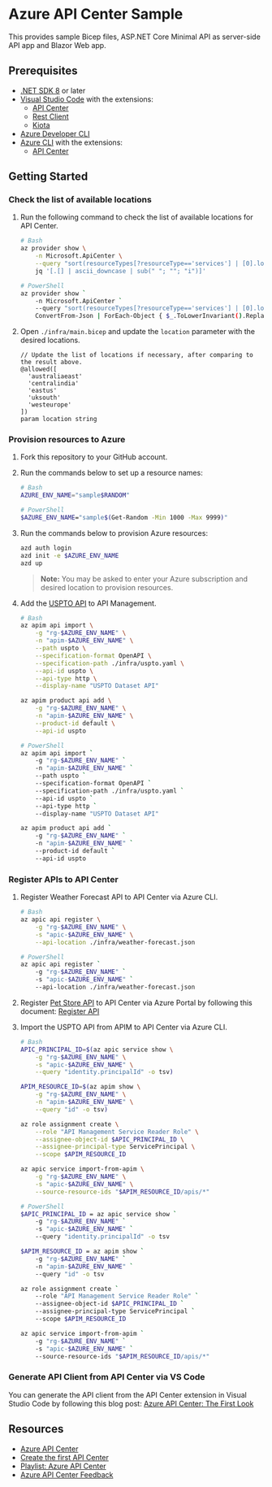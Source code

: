 # Azure API Center Sample

This provides sample Bicep files, ASP.NET Core Minimal API as server-side API app and Blazor Web app.

## Prerequisites

- [.NET SDK 8](https://dotnet.microsoft.com/download/dotnet/8.0?WT.mc_id=dotnet-122171-juyoo) or later
- [Visual Studio Code](https://code.visualstudio.com/?WT.mc_id=dotnet-122171-juyoo) with the extensions:
  - [API Center](https://marketplace.visualstudio.com/items?itemName=apidev.azure-api-center&WT.mc_id=dotnet-122171-juyoo)
  - [Rest Client](https://marketplace.visualstudio.com/items?itemName=humao.rest-client&WT.mc_id=dotnet-122171-juyoo)
  - [Kiota](https://marketplace.visualstudio.com/items?itemName=ms-graph.kiota&WT.mc_id=dotnet-122171-juyoo)
- [Azure Developer CLI](https://learn.microsoft.com/azure/developer/azure-developer-cli/overview?WT.mc_id=dotnet-122171-juyoo)
- [Azure CLI](https://learn.microsoft.com/cli/azure/what-is-azure-cli?WT.mc_id=dotnet-122171-juyoo) with the extensions:
  - [API Center](https://github.com/Azure/azure-cli-extensions/tree/main/src/apic-extension&WT.mc_id=dotnet-122171-juyoo)

## Getting Started

### Check the list of available locations

1. Run the following command to check the list of available locations for API Center.

    ```bash
    # Bash
    az provider show \
        -n Microsoft.ApiCenter \
        --query "sort(resourceTypes[?resourceType=='services'] | [0].locations[? !(ends_with(@, 'EUAP'))])" | \
        jq '[.[] | ascii_downcase | sub(" "; ""; "i")]'

    # PowerShell
    az provider show `
        -n Microsoft.ApiCenter `
        --query "sort(resourceTypes[?resourceType=='services'] | [0].locations[? !(ends_with(@, 'EUAP'))])" | `
        ConvertFrom-Json | ForEach-Object { $_.ToLowerInvariant().Replace(" ", "") } | ConvertTo-Json
    ```

1. Open `./infra/main.bicep` and update the `location` parameter with the desired locations.

    ```bicep
    // Update the list of locations if necessary, after comparing to the result above.
    @allowed([
      'australiaeast'
      'centralindia'
      'eastus'
      'uksouth'
      'westeurope'
    ])
    param location string
    ```

### Provision resources to Azure

1. Fork this repository to your GitHub account.
1. Run the commands below to set up a resource names:

    ```bash
    # Bash
    AZURE_ENV_NAME="sample$RANDOM"
 
    # PowerShell
    $AZURE_ENV_NAME="sample$(Get-Random -Min 1000 -Max 9999)"
    ```

1. Run the commands below to provision Azure resources:

    ```bash
    azd auth login
    azd init -e $AZURE_ENV_NAME
    azd up
    ```

   > **Note:** You may be asked to enter your Azure subscription and desired location to provision resources.

1. Add the [USPTO API](https://developer.uspto.gov/api-catalog) to API Management.

    ```bash
    # Bash
    az apim api import \
        -g "rg-$AZURE_ENV_NAME" \
        -n "apim-$AZURE_ENV_NAME" \
        --path uspto \
        --specification-format OpenAPI \
        --specification-path ./infra/uspto.yaml \
        --api-id uspto \
        --api-type http \
        --display-name "USPTO Dataset API"
    
    az apim product api add \
        -g "rg-$AZURE_ENV_NAME" \
        -n "apim-$AZURE_ENV_NAME" \
        --product-id default \
        --api-id uspto
    
    # PowerShell
    az apim api import `
        -g "rg-$AZURE_ENV_NAME" `
        -n "apim-$AZURE_ENV_NAME" `
        --path uspto `
        --specification-format OpenAPI `
        --specification-path ./infra/uspto.yaml `
        --api-id uspto `
        --api-type http `
        --display-name "USPTO Dataset API"
    
    az apim product api add `
        -g "rg-$AZURE_ENV_NAME" `
        -n "apim-$AZURE_ENV_NAME" `
        --product-id default `
        --api-id uspto
    ```

### Register APIs to API Center

1. Register Weather Forecast API to API Center via Azure CLI.

    ```bash
    # Bash
    az apic api register \
        -g "rg-$AZURE_ENV_NAME" \
        -s "apic-$AZURE_ENV_NAME" \
        --api-location ./infra/weather-forecast.json
    
    # PowerShell
    az apic api register `
        -g "rg-$AZURE_ENV_NAME" `
        -s "apic-$AZURE_ENV_NAME" `
        --api-location ./infra/weather-forecast.json
    ```

1. Register [Pet Store API](https://editor.swagger.io/) to API Center via Azure Portal by following this document: [Register API](https://learn.microsoft.com/azure/api-center/register-apis)
1. Import the USPTO API from APIM to API Center via Azure CLI.

    ```bash
    # Bash
    APIC_PRINCIPAL_ID=$(az apic service show \
        -g "rg-$AZURE_ENV_NAME" \
        -s "apic-$AZURE_ENV_NAME" \
        --query "identity.principalId" -o tsv)
    
    APIM_RESOURCE_ID=$(az apim show \
        -g "rg-$AZURE_ENV_NAME" \
        -n "apim-$AZURE_ENV_NAME" \
        --query "id" -o tsv)
    
    az role assignment create \
        --role "API Management Service Reader Role" \
        --assignee-object-id $APIC_PRINCIPAL_ID \
        --assignee-principal-type ServicePrincipal \
        --scope $APIM_RESOURCE_ID
    
    az apic service import-from-apim \
        -g "rg-$AZURE_ENV_NAME" \
        -s "apic-$AZURE_ENV_NAME" \
        --source-resource-ids "$APIM_RESOURCE_ID/apis/*"
    
    # PowerShell
    $APIC_PRINCIPAL_ID = az apic service show `
        -g "rg-$AZURE_ENV_NAME" `
        -s "apic-$AZURE_ENV_NAME" `
        --query "identity.principalId" -o tsv
    
    $APIM_RESOURCE_ID = az apim show `
        -g "rg-$AZURE_ENV_NAME" `
        -n "apim-$AZURE_ENV_NAME" `
        --query "id" -o tsv
    
    az role assignment create `
        --role "API Management Service Reader Role" `
        --assignee-object-id $APIC_PRINCIPAL_ID `
        --assignee-principal-type ServicePrincipal `
        --scope $APIM_RESOURCE_ID
    
    az apic service import-from-apim `
        -g "rg-$AZURE_ENV_NAME" `
        -s "apic-$AZURE_ENV_NAME" `
        --source-resource-ids "$APIM_RESOURCE_ID/apis/*"
    ```

### Generate API Client from API Center via VS Code

You can generate the API client from the API Center extension in Visual Studio Code by following this blog post: [Azure API Center: The First Look](https://devkimchi.com/2024/02/19/api-center-first-look/)

## Resources

- [Azure API Center](https://learn.microsoft.com/azure/api-center/overview?WT.mc_id=dotnet-122171-juyoo)
- [Create the first API Center](https://learn.microsoft.com/azure/api-center/set-up-api-center?WT.mc_id=dotnet-122171-juyoo)
- [Playlist: Azure API Center](https://www.youtube.com/playlist?list=PLI7iePan8aH75Qz8h4yQBEC-uS339CUyi)
- [Azure API Center Feedback](https://github.com/Azure/api-center-preview)
